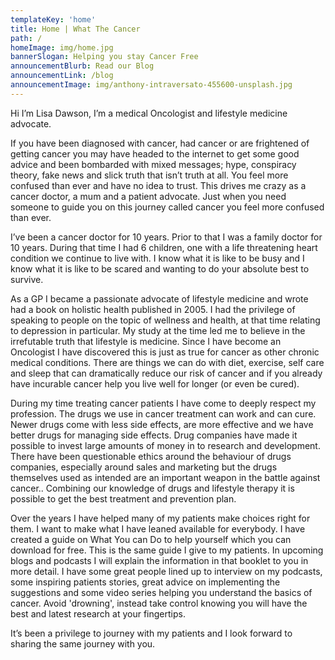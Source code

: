 ```yaml
---
templateKey: 'home'
title: Home | What The Cancer
path: /
homeImage: img/home.jpg
bannerSlogan: Helping you stay Cancer Free
announcementBlurb: Read our Blog
announcementLink: /blog
announcementImage: img/anthony-intraversato-455600-unsplash.jpg
---
```


Hi I’m Lisa Dawson, I’m a medical Oncologist and lifestyle medicine advocate.


If you have been diagnosed with cancer, had cancer or are frightened of getting cancer you may have headed to the internet to get some good advice and been bombarded with mixed messages; hype, conspiracy theory, fake news and slick truth that isn’t truth at all. You feel more confused than ever and have no idea to trust. This drives me crazy as a cancer doctor, a mum and a patient advocate. Just when you need someone to guide you on this journey called cancer you feel more confused than ever.


I’ve been a cancer doctor for 10 years. Prior to that I was a family doctor for 10 years. During that time I had 6 children, one with a life threatening heart condition we continue to live with. I know what it is like to be busy and I know what it is like to be scared and wanting to do your absolute best to survive.


As a GP I became a passionate advocate of lifestyle medicine and wrote had a book on holistic health published in 2005. I had the privilege of speaking to people on the topic of wellness and health, at that time relating to depression in particular. My study at the time led me to believe in the irrefutable truth that lifestyle is medicine. Since I have become an Oncologist I have discovered this is just as true for cancer as other chronic medical conditions. There are things we can do with diet, exercise, self care and sleep that can dramatically reduce our risk of cancer and if you already have incurable cancer help you live well for longer (or even be cured).


During my time treating cancer patients I have come to deeply respect my profession. The drugs we use in cancer treatment can work and can cure. Newer drugs come with less side effects, are more effective and we have better drugs for managing side effects. Drug companies have made it possible to invest large amounts of money in to research and development. There have been questionable ethics around the behaviour of drugs companies, especially around sales and marketing but the drugs themselves used as intended are an important weapon in the battle against cancer.. Combining our knowledge of drugs and lifestyle therapy it is possible to get the best treatment and prevention plan.


Over the years I have helped many of my patients make choices right for them. I want to make what I have leaned available for everybody. I have created a guide on What You can Do to help yourself which you can download for free. This is the same guide I give to my patients. In upcoming blogs and podcasts I will explain the information in that booklet to you in more detail. I have some great people lined up to interview on my podcasts, some inspiring patients stories, great advice on implementing the suggestions and some video series helping you understand the  basics of cancer. Avoid 'drowning', instead take control knowing you will have the best and latest research at your fingertips.


It’s been a privilege to journey with my patients and I look forward to sharing the same journey with you.